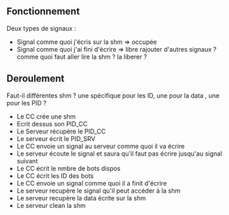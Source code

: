 ## Fonctionnement 
Deux types de signaux : 
* Signal comme quoi j'écris sur la shm => occupée
* Signal comme quoi j'ai fini d'écrire => libre
rajouter d'autres signaux ? comme quoi faut aller lire la shm ? la liberer ? 
## Deroulement 

Faut-il différentes shm ? une spécifique pour les ID, une pour la data , une pour les PID ? 
* Le CC crée une shm 
* Ecrit dessus son PID_CC
* Le Serveur récupère le PID_CC 
* Le serveur écrit le PID_SRV
* Le CC envoie un signal au serveur comme quoi il va écrire 
* Le serveur écoute le signal et saura qu'il faut pas écrire jusqu'au signal suivant 
* Le CC écrit le nmbre de bots dispos 
* Le CC écrit les ID des bots 
* Le CC envoie un signal comme quoi il a finit d'écrire 
* Le serveur recupère le signal qu'il peut accéder à la shm
* Le serveur recupère la data écrite sur la shm
* Le serveur clean la shm 